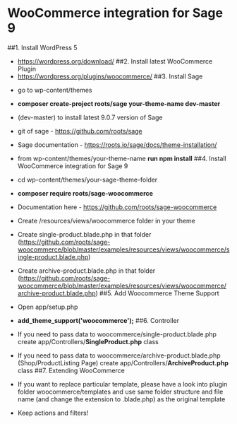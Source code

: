 # WooCommerce integration for Sage 9

##1. Install WordPress 5
 * https://wordpress.org/download/
##2. Install latest WooCommerce Plugin
 * https://wordpress.org/plugins/woocommerce/
##3. Install Sage
 - go to wp-content/themes <br/>
 
 - **composer create-project roots/sage your-theme-name dev-master**
 
 - (dev-master) to install latest 9.0.7 version of Sage
 
 - git of sage - https://github.com/roots/sage
 
 - Sage documentation - https://roots.io/sage/docs/theme-installation/
 
 - from wp-content/themes/your-theme-name **run npm install**
##4. Install WooCommerce integration for Sage 9

 - cd wp-content/themes/your-sage-theme-folder
 
 - **composer require roots/sage-woocommerce**
 
 - Documentation here - https://github.com/roots/sage-woocommerce
 
 - Create /resources/views/woocommerce folder in your theme
 
 - Create single-product.blade.php in that folder (https://github.com/roots/sage-woocommerce/blob/master/examples/resources/views/woocommerce/single-product.blade.php)

 - Create archive-product.blade.php in that folder (https://github.com/roots/sage-woocommerce/blob/master/examples/resources/views/woocommerce/archive-product.blade.php)
##5. Add Woocommerce Theme Support

 - Open app/setup.php
 
 - **add_theme_support('woocommerce');**
##6. Controller

- If you need to pass data to woocommerce/single-product.blade.php create app/Controllers/**SingleProduct.php** class

- If you need to pass data to woocommerce/archive-product.blade.php (Shop/ProductListing Page) create app/Controllers/**ArchiveProduct.php** class
##7. Extending WooCommerce

- If you want to replace particular template, please have a look into plugin folder woocommerce/templates and use same folder structure and file name (and change the extension to .blade.php) as the original template

- Keep actions and filters!